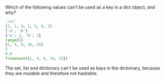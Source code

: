 Which of the following values can't be used as a key in a dict object, and why?

```python
'cat'
(3, 1, 4, 1, 5, 9, 2)
['a', 'b']
{'a': 1, 'b': 2}
range(5)
{1, 4, 9, 16, 25}
3
0.0
frozenset({1, 4, 9, 16, 25})
```

The set, list and dictionary can't be used as keys in the dictionary, because they are mutable and therefore not hashable.